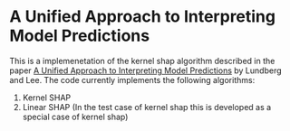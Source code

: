 # A Unified Approach to Interpreting Model Predictions

This is a implemenetation of the kernel shap algorithm described in the paper [A Unified Approach to Interpreting Model Predictions](https://arxiv.org/abs/1705.07874) by Lundberg and Lee.
The code currently implements the following algorithms:
1. Kernel SHAP
2. Linear SHAP (In the test case of kernel shap this is developed as a special case of kernel shap)
